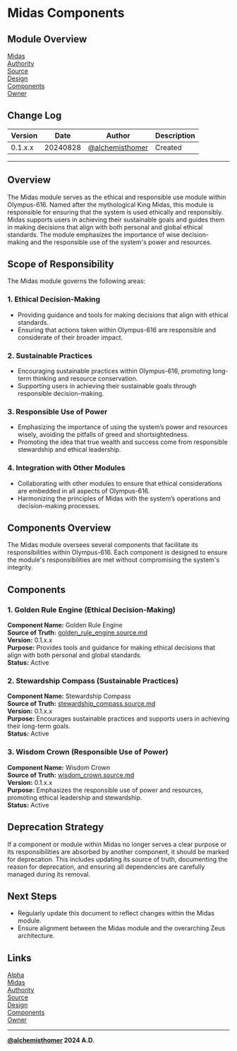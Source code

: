 # Midas Components

## Module Overview
[Midas](README.md)  
[Authority](../zeus/zeus.components.md)  
[Source](midas.source.md)  
[Design](midas.design.md)  
[Components](midas.components.md)  
[Owner](https://github.com/alchemisthomer)  

## Change Log

| Version   | Date       | Author                                                   | Description   |
|-----------|------------|----------------------------------------------------------|---------------|
| 0.1.x.x   | 20240828   | [@alchemisthomer](https://github.com/alchemisthomer)     | Created       

---

## Overview

The Midas module serves as the ethical and responsible use module within Olympus-616. Named after the mythological King Midas, this module is responsible for ensuring that the system is used ethically and responsibly. Midas supports users in achieving their sustainable goals and guides them in making decisions that align with both personal and global ethical standards. The module emphasizes the importance of wise decision-making and the responsible use of the system's power and resources.

## Scope of Responsibility

The Midas module governs the following areas:

### 1. **Ethical Decision-Making**
   - Providing guidance and tools for making decisions that align with ethical standards.
   - Ensuring that actions taken within Olympus-616 are responsible and considerate of their broader impact.

### 2. **Sustainable Practices**
   - Encouraging sustainable practices within Olympus-616, promoting long-term thinking and resource conservation.
   - Supporting users in achieving their sustainable goals through responsible decision-making.

### 3. **Responsible Use of Power**
   - Emphasizing the importance of using the system’s power and resources wisely, avoiding the pitfalls of greed and shortsightedness.
   - Promoting the idea that true wealth and success come from responsible stewardship and ethical leadership.

### 4. **Integration with Other Modules**
   - Collaborating with other modules to ensure that ethical considerations are embedded in all aspects of Olympus-616.
   - Harmonizing the principles of Midas with the system’s operations and decision-making processes.

## Components Overview

The Midas module oversees several components that facilitate its responsibilities within Olympus-616. Each component is designed to ensure the module's responsibilities are met without compromising the system's integrity.

## Components

### 1. Golden Rule Engine (Ethical Decision-Making)
   **Component Name:** Golden Rule Engine  
   **Source of Truth:** [golden_rule_engine.source.md](../midas/golden_rule_engine.source.md)  
   **Version:** 0.1.x.x  
   **Purpose:** Provides tools and guidance for making ethical decisions that align with both personal and global standards.  
   **Status:** Active

### 2. Stewardship Compass (Sustainable Practices)
   **Component Name:** Stewardship Compass  
   **Source of Truth:** [stewardship_compass.source.md](../midas/stewardship_compass.source.md)  
   **Version:** 0.1.x.x  
   **Purpose:** Encourages sustainable practices and supports users in achieving their long-term goals.  
   **Status:** Active

### 3. Wisdom Crown (Responsible Use of Power)
   **Component Name:** Wisdom Crown  
   **Source of Truth:** [wisdom_crown.source.md](../midas/wisdom_crown.source.md)  
   **Version:** 0.1.x.x  
   **Purpose:** Emphasizes the responsible use of power and resources, promoting ethical leadership and stewardship.  
   **Status:** Active

## Deprecation Strategy

If a component or module within Midas no longer serves a clear purpose or its responsibilities are absorbed by another component, it should be marked for deprecation. This includes updating its source of truth, documenting the reason for deprecation, and ensuring all dependencies are carefully managed during its removal.

## Next Steps

- Regularly update this document to reflect changes within the Midas module.
- Ensure alignment between the Midas module and the overarching Zeus architecture.

## Links
[Alpha](../../README.md)  
[Midas](README.md)  
[Authority](https://github.com/alchemisthomer)  
[Source](midas.source.md)  
[Design](midas.design.md)  
[Components](midas.components.md)  
[Owner](https://github.com/alchemisthomer)
***
**[@alchemisthomer](https://github.com/alchemisthomer)
2024 A.D.**

